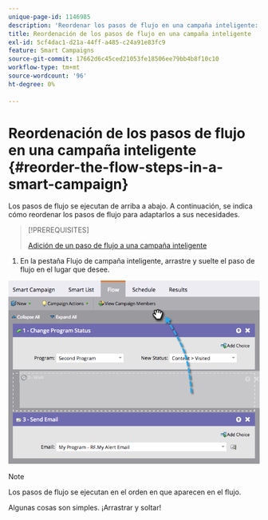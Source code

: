 ```yaml
---
unique-page-id: 1146985
description: 'Reordenar los pasos de flujo en una campaña inteligente: documentos de Marketo, documentación del producto'
title: Reordenación de los pasos de flujo en una campaña inteligente
exl-id: 5cf4dac1-d21a-44ff-a485-c24a91e83fc9
feature: Smart Campaigns
source-git-commit: 17662d6c45ced21053fe18506ee79bb4b8f10c10
workflow-type: tm+mt
source-wordcount: '96'
ht-degree: 0%

---
```


# Reordenación de los pasos de flujo en una campaña inteligente {#reorder-the-flow-steps-in-a-smart-campaign}

Los pasos de flujo se ejecutan de arriba a abajo. A continuación, se indica cómo reordenar los pasos de flujo para adaptarlos a sus necesidades.

>[!PREREQUISITES]
>
>[Adición de un paso de flujo a una campaña inteligente](/help/marketo/product-docs/core-marketo-concepts/smart-campaigns/flow-actions/add-a-flow-step-to-a-smart-campaign.md)

1. En la pestaña Flujo de campaña inteligente, arrastre y suelte el paso de flujo en el lugar que desee.

![](assets/reorder-the-flow-steps-in-a-smart-campaign-1.png)

>[!NOTE]
>
>Los pasos de flujo se ejecutan en el orden en que aparecen en el flujo.

Algunas cosas son simples. ¡Arrastrar y soltar!
